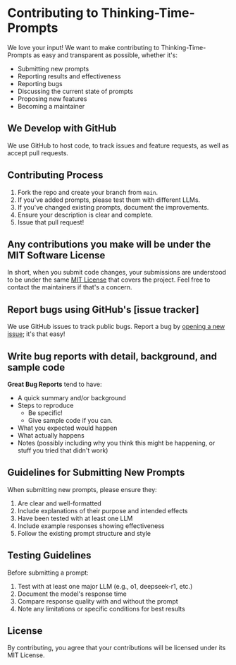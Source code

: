 # Contributing to Thinking-Time-Prompts

We love your input! We want to make contributing to Thinking-Time-Prompts as easy and transparent as possible, whether it's:

- Submitting new prompts
- Reporting results and effectiveness
- Reporting bugs
- Discussing the current state of prompts
- Proposing new features
- Becoming a maintainer

## We Develop with GitHub

We use GitHub to host code, to track issues and feature requests, as well as accept pull requests.

## Contributing Process

1. Fork the repo and create your branch from `main`.
2. If you've added prompts, please test them with different LLMs.
3. If you've changed existing prompts, document the improvements.
4. Ensure your description is clear and complete.
5. Issue that pull request!

## Any contributions you make will be under the MIT Software License

In short, when you submit code changes, your submissions are understood to be under the same [MIT License](LICENSE) that covers the project. Feel free to contact the maintainers if that's a concern.

## Report bugs using GitHub's [issue tracker]

We use GitHub issues to track public bugs. Report a bug by [opening a new issue](); it's that easy!

## Write bug reports with detail, background, and sample code

**Great Bug Reports** tend to have:

- A quick summary and/or background
- Steps to reproduce
  - Be specific!
  - Give sample code if you can.
- What you expected would happen
- What actually happens
- Notes (possibly including why you think this might be happening, or stuff you tried that didn't work)

## Guidelines for Submitting New Prompts

When submitting new prompts, please ensure they:

1. Are clear and well-formatted
2. Include explanations of their purpose and intended effects
3. Have been tested with at least one LLM
4. Include example responses showing effectiveness
5. Follow the existing prompt structure and style

## Testing Guidelines

Before submitting a prompt:

1. Test with at least one major LLM (e.g., o1, deepseek-r1, etc.)
2. Document the model's response time
3. Compare response quality with and without the prompt
4. Note any limitations or specific conditions for best results

## License

By contributing, you agree that your contributions will be licensed under its MIT License. 